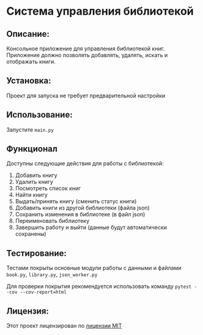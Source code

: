 # Cистема управления библиотекой

## Описание:

Консольное приложение для управления библиотекой книг. Приложение должно позволять добавлять, удалять, искать и отображать книги.

## Установка:

Проект для запуска не требует предварительной настройки

## Использование:

Запустите `main.py`

## Функционал

Доступны следующие действия для работы с библиотекой:
1. Добавить книгу
2. Удалить книгу
3. Посмотреть список книг
4. Найти книгу
5. Выдать/принять книгу (сменить статус книги)
6. Добавить книги из другой библиотеки (файла json)
7. Сохранить изменения в библиотеке (в файл json)
8. Переименовать библиотеку
9. Завершить работу и выйти (данные будут автоматически сохранены)

## Тестирование:

Тестами покрыты основные модули работы с данными и файлами `book.py`, `library.py`, `json_worker.py`

Для проверки покрытия рекомендуется использовать команду `pytest --cov --cov-report=html`

## Лицензия:

Этот проект лицензирован по [лицензии MIT](LICENSE)